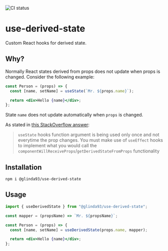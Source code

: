 ![CI status](https://github.com/glinda93/use-derived-state/actions/workflows/main.yml/badge.svg)

# use-derived-state

Custom React hooks for derived state.

## Why?

Normally React states derived from props does not update when props is changed. Consider the following example:

```jsx
const Person = (props) => {
  const [name, setName] = useState(`Mr. ${props.name}`);

  return <div>Hello {name}</div>;
};
```

State `name` does not update automatically when `props` is changed.

As stated in [this StackOverflow answer](https://stackoverflow.com/a/54626764/11792577):

> `useState` hooks function argument is being used only once and not everytime the prop changes. You must make use of `useEffect` hooks to implement what you would call the `componentWillReceiveProps`/`getDerivedStateFromProps` functionality

## Installation

```
npm i @glinda93/use-derived-state
```

## Usage

```jsx
import { useDerivedState } from "@glinda93/use-derived-state";

const mapper = (propsName) => `Mr. ${propsName}`;

const Person = (props) => {
  const [name, setName] = useDerivedState(props.name, mapper);

  return <div>Hello {name}</div>;
};
```
